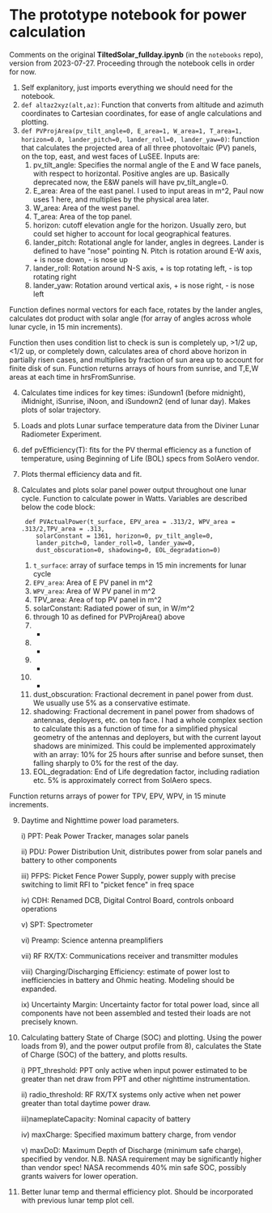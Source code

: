 # The prototype notebook for power calculation

Comments on the original __TiltedSolar_fullday.ipynb__ (in the `notebooks` repo), version from 2023-07-27.
Proceeding through the notebook cells in order for now.

1) Self explanitory, just imports everything we should need for the notebook.
2) `def altaz2xyz(alt,az)`: Function that converts from altitude and azimuth coordinates to Cartesian coordinates, for ease of angle calculations and plotting.
3) `def PVProjArea(pv_tilt_angle=0, E_area=1, W_area=1, T_area=1, horizon=0.0, lander_pitch=0, lander_roll=0, lander_yaw=0)`: function that calculates the projected area of all three photovoltaic (PV) panels, on the top, east, and west faces of LuSEE. Inputs are:
    1) pv_tilt_angle: Specifies the normal angle of the E and W face panels, with respect to horizontal. Positive angles are up. Basically deprecated now, the E&W panels will have pv_tilt_angle=0.
    2) E_area: Area of the east panel. I used to input areas in m^2, Paul now uses 1 here, and multiplies by the physical area later.
    3) W_area: Area of the west panel.
    4) T_area: Area of the top panel.
    5) horizon: cutoff elevation angle for the horizon. Usually zero, but could set higher to account for local geographical features.
    6) lander_pitch: Rotational angle for lander, angles in degrees. Lander is defined to have "nose" pointing N. Pitch is rotation around E-W axis, + is nose down, - is nose up
    7) lander_roll: Rotation around N-S axis, + is top rotating left, - is top rotating right
    8) lander_yaw: Rotation around vertical axis, + is nose right, - is nose left

Function defines normal vectors for each face, rotates by the lander angles, calculates dot product with solar angle (for array of angles across whole lunar cycle, in 15 min increments).

Function then uses condition list to check is sun is completely up, >1/2 up, <1/2 up, or completely down, calculates area of chord above horizon in partially risen cases, and multiplies by fraction of sun area up to account for finite disk of sun.
Function returns arrays of hours from sunrise, and T,E,W areas at each time in hrsFromSunrise.

4) Calculates time indices for key times: iSundown1 (before midnight), iMidnight, iSunrise, iNoon, and iSundown2 (end of lunar day). Makes plots of solar trajectory.

5) Loads and plots Lunar surface temperature data from the Diviner Lunar Radiometer Experiment.

6) def pvEfficiency(T): fits for the PV thermal efficiency as a function of temperature, using Beginning of Life (BOL) specs from SolAero vendor.

7) Plots thermal efficiency data and fit.

8) Calculates and plots solar panel power output throughout one lunar cycle. Function to calculate power in Watts. Variables are
described below the code block:

        def PVActualPower(t_surface, EPV_area = .313/2, WPV_area = .313/2,TPV_area = .313,
           solarConstant = 1361, horizon=0, pv_tilt_angle=0,
           lander_pitch=0, lander_roll=0, lander_yaw=0,
           dust_obscuration=0, shadowing=0, EOL_degradation=0)

    1) `t_surface`: array of surface temps in 15 min increments for lunar cycle
    2) `EPV_area`: Area of E PV panel in m^2
    3) `WPV_area`: Area of W PV panel in m^2
    4) TPV_area: Area of top PV panel in m^2
    5) solarConstant: Radiated power of sun, in W/m^2
    6) through 10 as defined for PVProjArea() above
    7) -
    8) -
    9) -
    10) -
    11) dust_obscuration: Fractional decrement in panel power from dust. We usually use 5% as a conservative estimate.
    12) shadowing: Fractional decrement in panel power from shadows of antennas, deployers, etc. on top face. I had a whole complex section to calculate this as a function of time for a simplified physical geometry of the antennas and deployers, but with the current layout shadows are minimized. This could be implemented approximately with an array: 10% for 25 hours after sunrise and before sunset, then falling sharply to 0% for the rest of the day.
     13) EOL_degradation: End of Life degredation factor, including radiation etc. 5% is approximately correct from SolAero specs.

Function returns arrays of power for TPV, EPV, WPV, in 15 minute increments.

9) Daytime and Nighttime power load parameters.
    
    i) PPT: Peak Power Tracker, manages solar panels
   
    ii) PDU: Power Distribution Unit, distributes power from solar panels and battery to other components
   
    iii) PFPS: Picket Fence Power Supply, power supply with precise switching to limit RFI to "picket fence" in freq space
   
    iv) CDH: Renamed DCB, Digital Control Board, controls onboard operations
   
    v) SPT: Spectrometer
   
    vi) Preamp: Science antenna preamplifiers
   
    vii) RF RX/TX: Communications receiver and transmitter modules
   
    viii) Charging/Discharging Efficiency: estimate of power lost to inefficiencies in battery and Ohmic heating. Modeling should be expanded.
   
    ix) Uncertainty Margin: Uncertainty factor for total power load, since all components have not been assembled and tested their loads are not precisely known.
    
10) Calculating battery State of Charge (SOC) and plotting.
    Using the power loads from 9), and the power output profile from 8), calculates the State of Charge (SOC) of the battery, and plotts results.
    
    i) PPT_threshold: PPT only active when input power estimated to be greater than net draw from PPT and other nighttime instrumentation.
    
    ii) radio_threshold: RF RX/TX systems only active when net power greater than total daytime power draw.
    
    iii)nameplateCapacity: Nominal capacity of battery
    
    iv) maxCharge: Specified maximum battery charge, from vendor
    
    v) maxDoD: Maximum Depth of Discharge (minimum safe charge), specified by vendor. N.B. NASA requirement may be significantly higher than vendor spec! NASA recommends 40% min safe SOC, possibly grants waivers for lower operation.
   
11) Better lunar temp and thermal efficiency plot.
    Should be incorporated with previous lunar temp plot cell.

